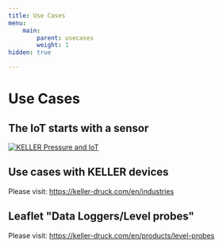 ```yaml
---
title: Use Cases
menu:
    main:
        parent: usecases
        weight: 1
hidden: true

---
```


# Use Cases

## The IoT starts with a sensor

[![KELLER Pressure and IoT](https://img.youtube.com/vi/hbfnBRteBYM/0.jpg)](https://www.youtube.com/watch?v=hbfnBRteBYM)

## Use cases with KELLER devices

Please visit: https://keller-druck.com/en/industries

## Leaflet "Data Loggers/Level probes"

Please visit: https://keller-druck.com/en/products/level-probes